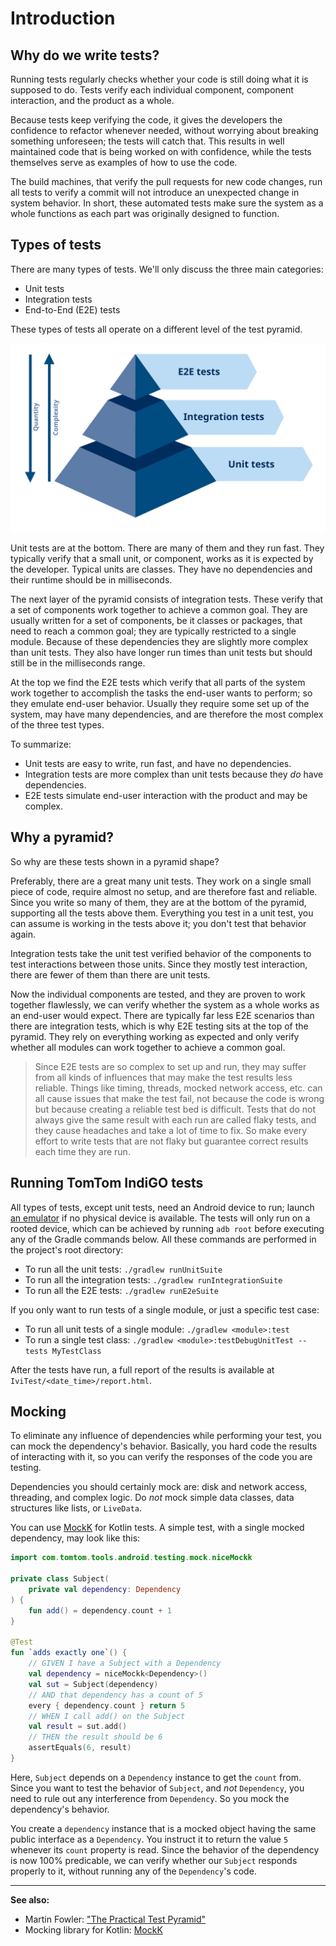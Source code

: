 # Introduction

## Why do we write tests?

Running tests regularly checks whether your code is still doing what it is supposed to do. Tests
verify each individual component, component interaction, and the product as a whole.

Because tests keep verifying the code, it gives the developers the confidence to refactor whenever
needed, without worrying about breaking something unforeseen; the tests will catch that. This
results in well maintained code that is being worked on with confidence, while the tests themselves
serve as examples of how to use the code.

The build machines, that verify the pull requests for new code changes, run all tests to verify a
commit will not introduce an unexpected change in system behavior. In short, these automated tests
make sure the system as a whole functions as each part was originally designed to function.

## Types of tests

There are many types of tests. We'll only discuss the three main categories:

- Unit tests
- Integration tests
- End-to-End (E2E) tests

These types of tests all operate on a different level of the test pyramid.

![Test pyramid](images/test-pyramid.svg)

Unit tests are at the bottom. There are many of them and they run fast. They typically verify that a
small unit, or component, works as it is expected by the developer. Typical units are classes. They
have no dependencies and their runtime should be in milliseconds.

The next layer of the pyramid consists of integration tests. These verify that a set of components
work together to achieve a common goal. They are usually written for a set of components, be it
classes or packages, that need to reach a common goal; they are typically restricted to a single
module. Because of these dependencies they are slightly more complex than unit tests. They also have
longer run times than unit tests but should still be in the milliseconds range.

At the top we find the E2E tests which verify that all parts of the system work together to
accomplish the tasks the end-user wants to perform; so they emulate end-user behavior. Usually they
require some set up of the system, may have many dependencies, and are therefore the most complex of
the three test types.

To summarize:

- Unit tests are easy to write, run fast, and have no dependencies.
- Integration tests are more complex than unit tests because they _do_ have dependencies.
- E2E tests simulate end-user interaction with the product and may be complex.

## Why a pyramid?

So why are these tests shown in a pyramid shape?

Preferably, there are a great many unit tests. They work on a single small piece of code, require
almost no setup, and are therefore fast and reliable. Since you write so many of them, they are at
the bottom of the pyramid, supporting all the tests above them. Everything you test in a unit test,
you can assume is working in the tests above it; you don't test that behavior again.

Integration tests take the unit test verified behavior of the components to test interactions
between those units. Since they mostly test interaction, there are fewer of them than there are unit
tests.

Now the individual components are tested, and they are proven to work together flawlessly, we can
verify whether the system as a whole works as an end-user would expect. There are typically far less
E2E scenarios than there are integration tests, which is why E2E testing sits at the top of the
pyramid. They rely on everything working as expected and only verify whether all modules can work
together to achieve a common goal.

<Blockquote>
    Since E2E tests are so complex to set up and run, they may suffer from all kinds of influences
    that may make the test results less reliable. Things like timing, threads, mocked network
    access, etc. can all cause issues that make the test fail, not because the code is wrong but
    because creating a reliable test bed is difficult. Tests that do not always give the same result
    with each run are called flaky tests, and they cause headaches and take a lot of time to fix. So
    make every effort to write tests that are not flaky but guarantee correct results each time they
    are run.
</Blockquote>

## Running TomTom IndiGO tests

All types of tests, except unit tests, need an Android device to run;
launch [an emulator](/tomtom-indigo/documentation/getting-started/the-tomtom-indigo-emulator) if no
physical device is available. The tests will only run on a rooted device, which can be achieved by
running `adb root` before executing any of the Gradle commands below. All these commands are
performed in the project's root directory:

- To run all the unit tests: `./gradlew runUnitSuite`
- To run all the integration tests: `./gradlew runIntegrationSuite`
- To run all the E2E tests: `./gradlew runE2eSuite`

If you only want to run tests of a single module, or just a specific test case:

- To run all unit tests of a single module: `./gradlew <module>:test`
- To run a single test class: `./gradlew <module>:testDebugUnitTest --tests MyTestClass`

After the tests have run, a full report of the results is available at `IviTest/<date_time>/report.html`.

## Mocking

To eliminate any influence of dependencies while performing your test, you can mock the dependency's
behavior. Basically, you hard code the results of interacting with it, so you can verify the
responses of the code you are testing.

Dependencies you should certainly mock are: disk and network access, threading, and complex logic.
Do _not_ mock simple data classes, data structures like lists, or `LiveData`.

You can use [MockK](https://mockk.io) for Kotlin tests. A simple test, with a single mocked
dependency, may look like this:

```kotlin
import com.tomtom.tools.android.testing.mock.niceMockk

private class Subject(
    private val dependency: Dependency
) {
    fun add() = dependency.count + 1
}

@Test
fun `adds exactly one`() {
    // GIVEN I have a Subject with a Dependency
    val dependency = niceMockk<Dependency>()
    val sut = Subject(dependency)
    // AND that dependency has a count of 5
    every { dependency.count } return 5
    // WHEN I call add() on the Subject
    val result = sut.add()
    // THEN the result should be 6
    assertEquals(6, result)
}
```

Here, `Subject` depends on a `Dependency` instance to get the `count` from. Since you want to test
the behavior of `Subject`, and _not_ `Dependency`, you need to rule out any interference from
`Dependency`. So you mock the dependency's behavior.

You create a `dependency` instance that is a mocked object having the same public interface as a
`Dependency`. You instruct it to return the value `5` whenever its `count` property is read. Since
the behavior of the dependency is now 100% predicable, we can verify whether our `Subject` responds
properly to it, without running any of the `Dependency`'s code.

---

__See also:__

- Martin Fowler:
  ["The Practical Test Pyramid"](https://martinfowler.com/articles/practical-test-pyramid.html)
- Mocking library for Kotlin: [MockK](https://mockk.io)
